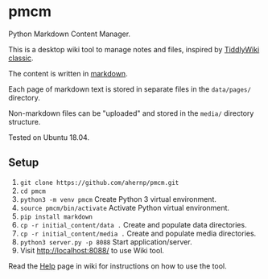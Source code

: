 # pmcm

Python Markdown Content Manager.

This is a desktop wiki tool to manage notes and files,
inspired by [TiddlyWiki classic](https://classic.tiddlywiki.com/).

The content is written in
[markdown](https://daringfireball.net/projects/markdown/syntax).

Each page of markdown text is stored in separate files in the `data/pages/` directory.

Non-markdown files can be "uploaded" and stored in the `media/` directory structure.

Tested on Ubuntu 18.04.

## Setup

1. `git clone https://github.com/ahernp/pmcm.git`
1. `cd pmcm`
1. `python3 -m venv pmcm` Create Python 3 virtual environment.
1. `source pmcm/bin/activate` Activate Python virtual environment.
1. `pip install markdown`
1. `cp -r initial_content/data .` Create and populate data directories.
1. `cp -r initial_content/media .` Create and populate media directories.
1. `python3 server.py -p 8088` Start application/server.
1. Visit <http://localhost:8088/> to use Wiki tool.

Read the [Help](http://localhost:8088/pages/Help) page in wiki for instructions on how to use the tool.
